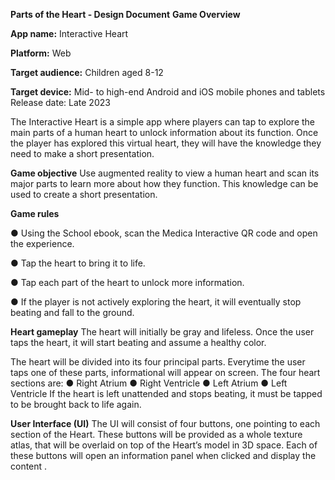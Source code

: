 **Parts of the Heart - Design Document**
__Game Overview__

__App name:__ Interactive Heart

__Platform:__ Web

__Target audience:__ Children aged 8-12

__Target device:__ Mid- to high-end Android and iOS mobile phones and tablets Release date: Late 2023

The Interactive Heart is a simple app where players can tap to explore the main parts of a human heart to unlock information about its function. Once the player has explored this virtual heart, they will have the knowledge they need to make a short presentation.

__Game objective__
Use augmented reality to view a human heart and scan its major parts to learn more about how they function. This knowledge can be used to create a short presentation.

__Game rules__

● Using the School ebook, scan the Medica Interactive QR code and open the experience.

● Tap the heart to bring it to life.

● Tap each part of the heart to unlock more information.

● If the player is not actively exploring the heart, it will eventually stop beating and fall to the ground.

__Heart gameplay__
The heart will initially be gray and lifeless. Once the user taps the heart, it will start beating and assume a healthy color.

The heart will be divided into its four principal parts. Everytime the user taps one of these parts, informational will appear on screen. The four heart sections are:
● Right Atrium
● Right Ventricle
● Left Atrium
● Left Ventricle
If the heart is left unattended and stops beating, it must be tapped to be brought back to life again.

__User Interface (UI)__
The UI will consist of four buttons, one pointing to each section of the Heart. These buttons will be provided as a whole texture atlas, that will be overlaid on top of the Heart’s model in 3D space.
Each of these buttons will open an information panel when clicked and display the content .




